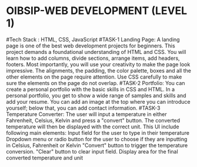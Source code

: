 # OIBSIP-WEB DEVELOPMENT (LEVEL 1)
#Tech Stack : HTML, CSS, JavaScript
#TASK-1 Landing Page:
A landing page is one of the best web development projects for beginners. This project demands a foundational understanding of HTML and CSS. You will learn how to add columns, divide sections, arrange items, add headers, footers. Most importantly, you will use your creativity to make the page look impressive. The alignments, the padding, the color palette, boxes and all the other elements on the page require attention. Use CSS carefully to make sure the elements on the page do not overlap.
#TASK-2 Portfolio:
You can create a personal portfolio with the basic skills in CSS and HTML. In a personal portfolio, you get to show a wide range of samples and skills and add your resume. You can add an image at the top where you can introduce yourself; below that, you can add contact information.
#TASK-3 Temperature Converter:
The user will input a temperature in either Fahrenheit, Celsius, Kelvin and press a "convert" button. The converted temperature will then be displayed with the correct unit. 
This UI include following main elements:
Input field for the user to type in their temperature 
Dropdown menu or radio button for the user to choose if they are inputting in Celsius, Fahrenheit or Kelvin
"Convert" button to trigger the temperature conversion.
"Clear" button to clear input field.
Display area for the final converted temperature and unit

